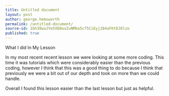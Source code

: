 ```yaml
---
title: Untitled document
layout: post
author: george.hemsworth
permalink: /untitled-document/
source-id: 1bh30waJYe5XD8ox2uNMba5cf5CiEyj284aFKtDJ6lzo
published: true
---
```

What I did In My Lesson

In my most recent recent lesson we were looking at some more coding. This time it was tutorials which were considerably easier than the previous coding, however I think that this was a good thing to do because I think that previously we were a bit out of our depth and took on more than we could handle.

Overall I found this lesson easier than the last lesson but just as helpful.

